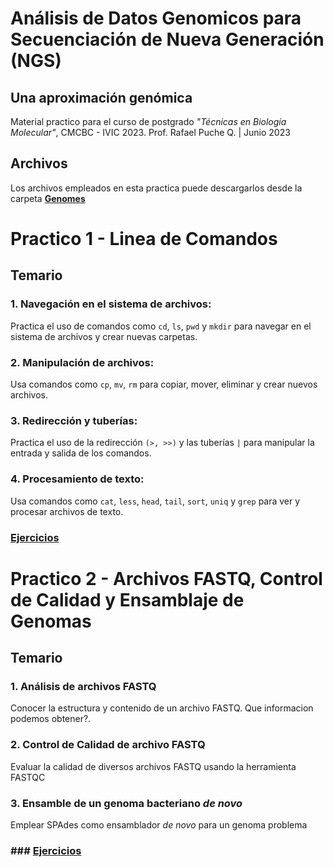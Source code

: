 # Análisis de Datos Genomicos para Secuenciación de Nueva Generación (NGS)
## Una aproximación genómica

Material practico para el curso de postgrado *"Técnicas en Biología Molecular"*, CMCBC - IVIC 2023. Prof. Rafael Puche Q. | Junio 2023

## Archivos 
Los archivos empleados en esta practica puede descargarlos desde la carpeta [**Genomes**](https://github.com/rpucheq/NGS_data_analysis/blob/main/Genomes/)

# Practico 1 - Linea de Comandos
## Temario

### 1. Navegación en el sistema de archivos: 
Practica el uso de comandos como `cd`, `ls`, `pwd` y `mkdir` para navegar en el sistema de archivos y crear nuevas carpetas.

### 2. Manipulación de archivos: 
Usa comandos como `cp`, `mv`, `rm` para copiar, mover, eliminar y crear nuevos archivos.

### 3. Redirección y tuberías: 
Practica el uso de la redirección `(>, >>)` y las tuberías `|` para manipular la entrada y salida de los comandos.

### 4. Procesamiento de texto: 
Usa comandos como `cat`, `less`, `head`, `tail`, `sort`, `uniq` y `grep` para ver y procesar archivos de texto.

### [Ejercicios](https://github.com/rpucheq/NGS_data_analysis/blob/main/Practicos/Practico_1.md)


# Practico 2 - Archivos FASTQ, Control de Calidad y Ensamblaje de Genomas
## Temario

### 1. Análisis de archivos FASTQ
Conocer la estructura y contenido de un archivo FASTQ. Que informacion podemos obtener?.

### 2. Control de Calidad de archivo FASTQ
Evaluar la calidad de diversos archivos FASTQ usando la herramienta FASTQC

### 3. Ensamble de un genoma bacteriano *de novo*
Emplear SPAdes como ensamblador *de novo* para un genoma problema

### ### [Ejercicios](https://github.com/rpucheq/NGS_data_analysis/blob/main/Practicos/Practico_2.md)
